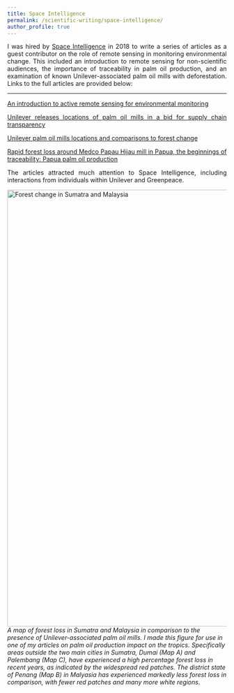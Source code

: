 ```yaml
---
title: Space Intelligence
permalink: /scientific-writing/space-intelligence/
author_profile: true
---
```


<p style="text-align:justify;">I was hired by <a href="https://www.space-intelligence.com" target="_blank" rel="noopener noreferrer">Space Intelligence</a> in 2018 to write a series of articles as a guest contributor on the role of remote sensing in monitoring environmental change. This included an introduction to remote sensing for non-scientific audiences, the importance of traceability in palm oil production, and an examination of known Unilever-associated palm oil mills with deforestation. Links to the full articles are provided below:</p>

<hr>

<p style="text-align:justify;"><a href="https://www.space-intelligence.com/2018/04/04/introduction_active-sensing-monitoring/" target="_blank" rel="noopener noreferrer">An introduction to active remote sensing for environmental monitoring</a></p>

<p style="text-align:justify;"><a href="https://www.space-intelligence.com/2018/04/12/unilever-releases-locations-of-palm-oil-mills-in-a-bid-for-supply-chain-transparency/" target="_blank" rel="noopener noreferrer">Unilever releases locations of palm oil mills in a bid for supply chain transparency</a></p>

<p style="text-align:justify;"><a href="https://www.space-intelligence.com/2018/04/26/unilever-palm-oil-mill-locations-and-comparisons-to-forest-change/" target="_blank" rel="noopener noreferrer">Unilever palm oil mills locations and comparisons to forest change</a></p>

<p style="text-align:justify;"><a href="https://www.space-intelligence.com/2018/05/04/rapid-forest-loss-around-medco-papua-hijau-mill-in-papua-the-beginnings-of-traceability-papua-palm-oil-production-part-1/" target="_blank" rel="noopener noreferrer">Rapid forest loss around Medco Papau Hijau mill in Papua, the beginnings of traceability: Papua palm oil production</a></p>

<p style="text-align:justify;">The articles attracted much attention to Space Intelligence, including interactions from individuals within Unilever and Greenpeace.</p>

<img src="https://pennyhow.files.wordpress.com/2019/03/forestchangemap_sumatramalaysia-1-e1524580901989.jpeg" alt="Forest change in Sumatra and Malaysia" width="1000" align="aligncenter"/><br>
*A map of forest loss in Sumatra and Malaysia in comparison to the presence of Unilever-associated palm oil mills. I made this figure for use in one of my articles on palm oil production impact on the tropics. Specifically areas outside the two main cities in Sumatra, Dumai (Map A) and Palembang (Map C), have experienced a high percentage forest loss in recent years, as indicated by the widespread red patches. The district state of Penang (Map B) in Malyasia has experienced markedly less forest loss in comparison, with fewer red patches and many more white regions.*
